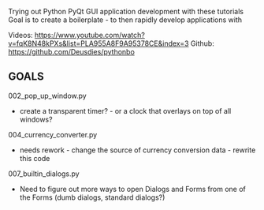 Trying out Python PyQt GUI application development with these tutorials  
Goal is to create a boilerplate - to then rapidly develop applications with  

Videos: https://www.youtube.com/watch?v=fqK8N48kPXs&list=PLA955A8F9A95378CE&index=3
Github: https://github.com/Deusdies/pythonbo  

GOALS  
-----  
002_pop_up_window.py  
- create a transparent timer? - or a clock that overlays on top of all windows?  

004_currency_converter.py
- needs rework - change the source of currency conversion data - rewrite this code

007_builtin_dialogs.py
- Need to figure out more ways to open Dialogs and Forms from one of the Forms (dumb dialogs, standard dialogs?)

